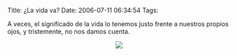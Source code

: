 Title: ¿La vida va?
Date: 2006-07-11 06:34:54
Tags: 

A veces, el significado de la vida lo tenemos justo frente a nuestros propios ojos, y tristemente, no nos damos cuenta.

<p align="center"><img src="http://upload.wikimedia.org/math/2/6/e/26e5cd1a5e4b0e59b7605f4668b3e3ed.png"/></p>

